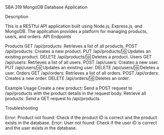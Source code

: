 SBA 319 MongoDB Database Application

Description

This is a RESTful API application built using Node.js, Express.js, and MongoDB. The application provides a platform for managing products, users, and orders.
API Endpoints

Products
GET /api/products: Retrieves a list of all products.
POST /api/products: Creates a new product.
PUT /api/products/:id: Updates an existing product.
DELETE /api/products/:id: Deletes a product.
Users
GET /api/users: Retrieves a list of all users.
POST /api/users: Creates a new user.
PUT /api/users/:id: Updates an existing user.
DELETE /api/users/:id: Deletes a user.
Orders
GET /api/orders: Retrieves a list of all orders.
POST /api/orders: Creates a new order.
DELETE /api/orders/:id: Deletes an order.

Example Usage
Create a new product: Send a POST request to /api/products with the product details in the request body.
Retrieve all products: Send a GET request to /api/products.

Troubleshooting

Error: Product not found: Check if the product ID is correct and the product exists in the database.
Error: User not found: Check if the user ID is correct and the user exists in the database.
